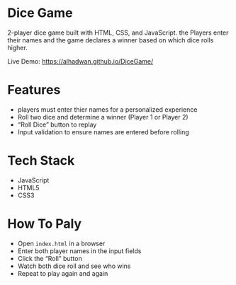 # Dice Game
2-player dice game built with HTML, CSS, and JavaScript. the Players enter their names and the game declares a winner based on which dice rolls higher.

Live Demo: https://alhadwan.github.io/DiceGame/

# Features
- players must enter thier names for a personalized experience
- Roll two dice and determine a winner (Player 1 or Player 2)
- “Roll Dice” button to replay
- Input validation to ensure names are entered before rolling

# Tech Stack
- JavaScript
- HTML5
- CSS3

# How To Paly
- Open `index.html` in a browser
- Enter both player names in the input fields
- Click the “Roll” button
- Watch both dice roll and see who wins
- Repeat to play again and again
